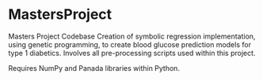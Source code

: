 # MastersProject
Masters Project Codebase
Creation of symbolic regression implementation, using genetic programming, to create blood glucose prediction models for type 1 diabetics.
Involves all pre-processing scripts used within this project.

Requires NumPy and Panada libraries within Python.

